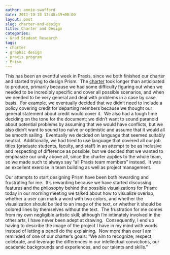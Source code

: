 ```yaml
---
author: annie-swafford
date: 2011-10-18 12:48:49+00:00
layout: post
slug: charter-and-design
title: Charter and Design
categories:
- Grad Student Research
tags:
- charter
- graphic design
- praxis program
- Prism
---
```


This has been an eventful week in Praxis, since we both finished our charter and started trying to design Prism.  The [charter](http://praxis.scholarslab.org/charter.html) took longer than anticipated to produce, primarily because we had some difficulty figuring out when we needed to be incredibly specific and cover all possible scenarios, and when we needed to be very general and deal with problems in a case by case basis.  For example, we eventually decided that we didn’t need to include a policy covering credit for departing members because we thought our general statement about credit would cover it.  We also had a tough time deciding on the tone for the document; we didn’t want to sound paranoid about potential problems by assuming that we would have conflicts, but we also didn’t want to sound too naïve or optimistic and assume that it would all be smooth sailing.  Eventually we decided on language that seemed suitably neutral.  Additionally, we had tried to use language that covered all our job titles (graduate students, faculty, and staff) in an attempt to be as inclusive and respecting of difference as possible, but we decided that we wanted to emphasize our unity above all, since the charter applies to the whole team, so we made such to always say “all Praxis team members” instead.  It was an excellent exercise in team building as well as project management.

Our attempts to start designing Prism have been both rewarding and frustrating for me.  It’s rewarding because we have started discussing features and the philosophy behind the possible visualizations for Prism: today in our morning meeting we talked about how to visualize overlap, whether a user can mark a word with two colors, and whether the visualization should be tied to an image of the text, or whether it should be colored lines by themselves without the text.  The frustration for me comes from my own negligible artistic skill; although I’m intimately involved in the other arts, I have never been adept at drawing.  Consequently, I end up having to describe the image of the project I have in my mind with words instead of letting a pencil do the explaining.  Now more than ever I am reminded of one of our charter’s goals: “We aim to recognize, respect, celebrate, and leverage the differences in our intellectual convictions, our academic backgrounds and experiences, and our talents and skills.”
